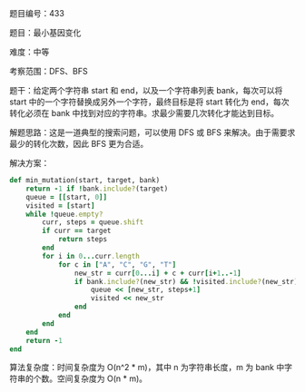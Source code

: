 题目编号：433

题目：最小基因变化

难度：中等

考察范围：DFS、BFS

题干：给定两个字符串 start 和 end，以及一个字符串列表 bank，每次可以将 start 中的一个字符替换成另外一个字符，最终目标是将 start 转化为 end，每次转化必须在 bank 中找到对应的字符串。求最少需要几次转化才能达到目标。

解题思路：这是一道典型的搜索问题，可以使用 DFS 或 BFS 来解决。由于需要求最少的转化次数，因此 BFS 更为合适。

解决方案：

```ruby
def min_mutation(start, target, bank)
    return -1 if !bank.include?(target)
    queue = [[start, 0]]
    visited = [start]
    while !queue.empty?
        curr, steps = queue.shift
        if curr == target
            return steps
        end
        for i in 0...curr.length
            for c in ["A", "C", "G", "T"]
                new_str = curr[0...i] + c + curr[i+1..-1]
                if bank.include?(new_str) && !visited.include?(new_str)
                    queue << [new_str, steps+1]
                    visited << new_str
                end
            end
        end
    end
    return -1
end
```

算法复杂度：时间复杂度为 O(n^2 * m)，其中 n 为字符串长度，m 为 bank 中字符串的个数。空间复杂度为 O(n * m)。